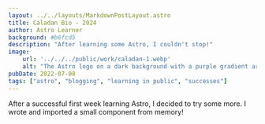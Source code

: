 ```yaml
---
layout: ../../layouts/MarkdownPostLayout.astro
title: Caladan Bio - 2024
author: Astro Learner
background: #b6fcd5
description: "After learning some Astro, I couldn't stop!"
image:
    url: '../../../public/work/caladan-1.webp'
    alt: "The Astro logo on a dark background with a purple gradient arc."
pubDate: 2022-07-08
tags: ["astro", "blogging", "learning in public", "successes"]
---
```

After a successful first week learning Astro, I decided to try some more. I wrote and imported a small component from memory!